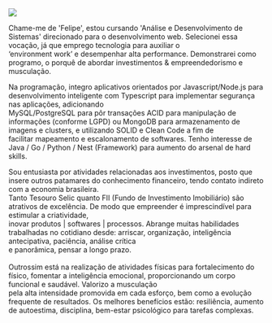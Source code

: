 <div>
       <img src="drive.google.com/file/d/1R4xjgO0YQmM7X-eTaZpELTdD9MHIyeUu/preview" />
</div>


<p align="left"> 
Chame-me de 'Felipe', estou cursando 'Análise e Desenvolvimento de Sistemas' direcionado para o desenvolvimento web. Selecionei essa vocação, já que emprego tecnologia para auxiliar o <br/>‘environment work’ e desempenhar alta performance. Demonstrarei como programo, o porquê de abordar investimentos & empreendedorismo e musculação.<br/>
</p>

<p align="left">
  Na programação, integro aplicativos orientados por Javascript/Node.js para desenvolvimento inteligente com Typescript para implementar segurança nas aplicações, adicionando <br/> MySQL/PostgreSQL para pôr transações ACID para manipulação de informações (conforme LGPD) ou MongoDB para armazenamento de imagens e clusters, e utilizando SOLID e Clean Code a fim de <br/> facilitar mapeamento e escalonamento de softwares. Tenho interesse de Java / Go / Python / Nest (Framework) para aumento do arsenal de hard skills. <br/>
</p>

<p align="left">
Sou entusiasta por atividades relacionadas aos investimentos, posto que insere outros patamares do conhecimento financeiro, tendo contato indireto com a economia brasileira. <br/>
Tanto Tesouro Selic quanto FII (Fundo de Investimento Imobiliário) são atrativos de excelência. De modo que empreender é imprescindível para estimular a criatividade, <br/>
inovar produtos | softwares | processos. Abrange muitas habilidades trabalhadas no cotidiano desde: arriscar, organização, inteligência antecipativa, paciência, análise crítica <br/>
e panorâmica, pensar a longo prazo. <br/>
<br/>
Outrossim está na realização de atividades físicas para fortalecimento do físico, fomentar a inteligência emocional, proporcionando um corpo funcional e saudável. Valorizo a musculação <br/> pela alta intensidade promovida em cada esforço, bem como a evolução frequente de resultados. Os melhores benefícios estão: resiliência, aumento de autoestima, disciplina, bem-estar psicológico para tarefas complexas. <br/>
</p>
